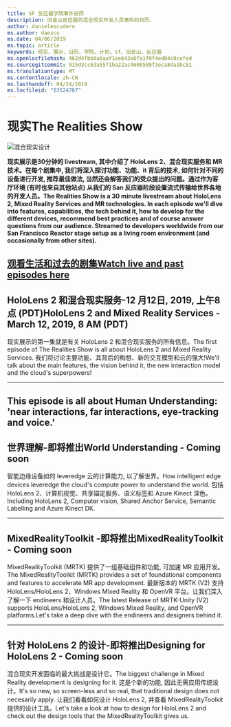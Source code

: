 ```yaml
---
title: SF 反应器学院事件日历
description: 旧金山反应器的混合现实开发人员事件的日历。
author: danielescudero
ms.author: daescu
ms.date: 04/06/2019
ms.topic: article
keywords: 现实、展示、日历、学院、计划、sf、旧金山、反应器
ms.openlocfilehash: 462d4fbb8a6aaf1ee643a6fa1f0f4ed04c0cefed
ms.sourcegitcommit: 915d3cc63a5571ba22ac4608589f3eca8da1bc81
ms.translationtype: MT
ms.contentlocale: zh-CN
ms.lasthandoff: 04/24/2019
ms.locfileid: "63524767"
---
```

# <a name="the-realities-show"></a><span data-ttu-id="c2af4-104">现实</span><span class="sxs-lookup"><span data-stu-id="c2af4-104">The Realities Show</span></span>
![混合现实设计](images/therealitiesshow.jpg)

<span data-ttu-id="c2af4-106">**现实展示是30分钟的 livestream, 其中介绍了 HoloLens 2、混合现实服务和 MR 技术。在每个剧集中, 我们将深入探讨功能、功能、it 背后的技术, 如何针对不同的设备进行开发, 推荐最佳做法, 当然还会解答我们的受众提出的问题。通过作为客厅环境 (有时也来自其他站点) 从我们的 San 反应器阶段设置流式传输给世界各地的开发人员。**</span><span class="sxs-lookup"><span data-stu-id="c2af4-106">**The Realities Show is a 30 minute livestream about HoloLens 2, Mixed Reality Services and MR technologies. In each episode we'll dive into features, capabilities, the tech behind it, how to develop for the different devices, recommend best practices and of course answer questions from our audience. Streamed to developers worldwide from our San Francisco Reactor stage setup as a living room environment (and occasionally from other sites).**</span></span>

<a name="watch-live-and-past-episodes-herehttpakamstrs"></a><span data-ttu-id="c2af4-107">**[观看生活和过去的剧集](http://aka.ms/trs)**</span><span class="sxs-lookup"><span data-stu-id="c2af4-107">**[Watch live and past episodes here](http://aka.ms/trs)**</span></span>
---

## <a name="hololens-2-and-mixed-reality-services---march-12-2019-8-am-pdt"></a><span data-ttu-id="c2af4-108">**HoloLens 2 和混合现实服务**-12 月12日, 2019, 上午8点 (PDT)</span><span class="sxs-lookup"><span data-stu-id="c2af4-108">**HoloLens 2 and Mixed Reality Services** - March 12, 2019, 8 AM (PDT)</span></span>
<span data-ttu-id="c2af4-109">现实展示的第一集就是有关 HoloLens 2 和混合现实服务的所有信息。</span><span class="sxs-lookup"><span data-stu-id="c2af4-109">The first episode of The Realities Show is all about HoloLens 2 and Mixed Reality Services.</span></span> <span data-ttu-id="c2af4-110">我们将讨论主要功能、其背后的构想、新的交互模型和云的强大!</span><span class="sxs-lookup"><span data-stu-id="c2af4-110">We'll talk about the main features, the vision behind it, the new interaction model and the cloud's superpowers!</span></span>

---
This episode is all about Human Understanding: 'near interactions, far interactions, eye-tracking and voice.'
---
## <a name="world-understanding---coming-soon"></a><span data-ttu-id="c2af4-111">**世界理解**-即将推出</span><span class="sxs-lookup"><span data-stu-id="c2af4-111">**World Understanding** - Coming soon</span></span>
<span data-ttu-id="c2af4-112">智能边缘设备如何 leveredge 云的计算能力, 以了解世界。</span><span class="sxs-lookup"><span data-stu-id="c2af4-112">How intelligent edge devices leveredge the cloud's compute power to understand the world.</span></span> <span data-ttu-id="c2af4-113">包括 HoloLens 2、计算机视觉、共享锚定服务、语义标签和 Azure Kinect 深色。</span><span class="sxs-lookup"><span data-stu-id="c2af4-113">Including HoloLens 2, Computer vision, Shared Anchor Service, Semantic Labelling and Azure Kinect DK.</span></span>

---
## <a name="mixedrealitytoolkit---coming-soon"></a><span data-ttu-id="c2af4-114">**MixedRealityToolkit** -即将推出</span><span class="sxs-lookup"><span data-stu-id="c2af4-114">**MixedRealityToolkit** - Coming soon</span></span>
<span data-ttu-id="c2af4-115">MixedRealityToolkit (MRTK) 提供了一组基础组件和功能, 可加速 MR 应用开发。</span><span class="sxs-lookup"><span data-stu-id="c2af4-115">The MixedRealityToolkit (MRTK) provides a set of foundational components and features to accelerate MR app development.</span></span> <span data-ttu-id="c2af4-116">最新版本的 MRTK (V2) 支持 HoloLens/HoloLens 2、Windows Mixed Reality 和 OpenVR 平台。让我们深入了解一下 endineers 和设计人员。</span><span class="sxs-lookup"><span data-stu-id="c2af4-116">The latest Release of MRTK-Unity (V2) supports HoloLens/HoloLens 2, Windows Mixed Reality, and OpenVR platforms.Let's take a deep dive with the endineers and designers behind it.</span></span>

---
## <a name="designing-for-hololens-2---coming-soon"></a><span data-ttu-id="c2af4-117">**针对 HoloLens 2 的设计**-即将推出</span><span class="sxs-lookup"><span data-stu-id="c2af4-117">**Designing for HoloLens 2** - Coming soon</span></span>
<span data-ttu-id="c2af4-118">混合现实开发面临的最大挑战是设计它。</span><span class="sxs-lookup"><span data-stu-id="c2af4-118">The biggest challenge in Mixed Reality development is designing for it.</span></span> <span data-ttu-id="c2af4-119">这是个新的功能, 因此无需应用传统设计。</span><span class="sxs-lookup"><span data-stu-id="c2af4-119">It's so new, so screen-less and so real, that traditional design does not necesarily apply.</span></span> <span data-ttu-id="c2af4-120">让我们看看如何设计 HoloLens 2, 并查看 MixedRealityToolkit 提供的设计工具。</span><span class="sxs-lookup"><span data-stu-id="c2af4-120">Let's take a look at how to design for HoloLens 2 and check out the design tools that the MixedRealityToolkit gives us.</span></span>


